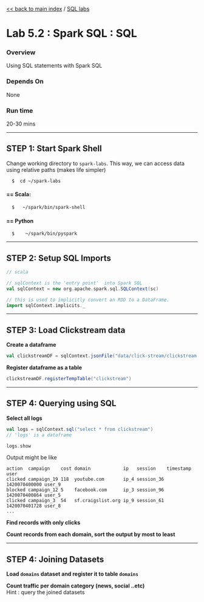 [<< back to main index](../README.md) / [SQL labs](./README.md)

Lab 5.2 : Spark SQL : SQL
================================

### Overview
Using SQL statements with Spark SQL

### Depends On 
None

### Run time
20-30 mins


----------------------------
STEP 1: Start Spark Shell
----------------------------
Change working directory to `spark-labs`.  This way, we can access data using relative paths (makes life simpler)
```
  $  cd ~/spark-labs
```

#### == Scala:
```
  $   ~/spark/bin/spark-shell
```
#### == Python
```
  $    ~/spark/bin/pyspark
```


----------------------------
STEP 2: Setup SQL Imports
----------------------------
```scala
// scala

// sqlContext is the 'entry point'  into Spark SQL
val sqlContext = new org.apache.spark.sql.SQLContext(sc)

// this is used to implicitly convert an RDD to a DataFrame.
import sqlContext.implicits._

```

----------------------------
STEP 3: Load Clickstream data
----------------------------
**Create a dataframe**  

```scala
val clickstreamDF = sqlContext.jsonFile("data/click-stream/clickstream.json")
```

**Register dataframe as a table**

```scala
clickstreamDF.registerTempTable("clickstream")
```

----------------------------
STEP 4: Querying using SQL
----------------------------

**Select all logs**
```scala
val logs = sqlContext.sql("select * from clickstream")
// 'logs' is a dataframe

logs.show
```

Output might be like 

```
action  campaign    cost domain            ip   session    timestamp     user
clicked campaign_19 118  youtube.com       ip_4 session_36 1420070400000 user_9
blocked campaign_12 5    facebook.com      ip_3 session_96 1420070400864 user_5
clicked campaign_3  54   sf.craigslist.org ip_9 session_61 1420070401728 user_8
...
```


**Find records with only clicks**

**Count records from each domain, sort the output by most to least**

----------------------------
STEP 4: Joining Datasets
----------------------------
**Load `domains` dataset and register it to table `domains`**  

**Count traffic per domain category (news, social ..etc)**  
Hint : query the joined datasets